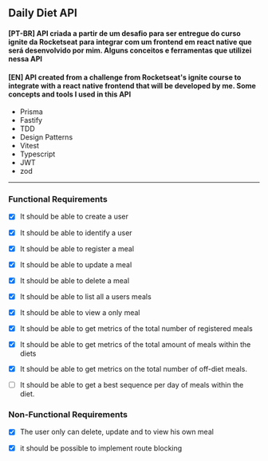 ## Daily Diet API

#### [PT-BR] API criada a partir de um desafio para ser entregue do curso ignite da Rocketseat para integrar com um frontend em react native que será desenvolvido por mim. Alguns conceitos e ferramentas que utilizei nessa API
#### [EN] API created from a challenge from Rocketseat's ignite course to integrate with a react native frontend that will be developed by me. Some concepts and tools I used in this API
* Prisma
* Fastify
* TDD
* Design Patterns 
* Vitest
* Typescript
* JWT
* zod
---
### Functional Requirements
 - [x] It should be able to create a user

 - [x] It should be able to identify a user
 - [x] It should be able to register a meal
 - [x] It should be able to update a meal
 - [x] It should be able to delete a meal
 - [x] It should be able to list all a users meals 
 - [x] It should be able to view  a only meal 
 - [x] It should be able to get metrics of the total number of registered meals
 - [x] It should be able to get metrics of the total amount of meals within the diets
 - [x] It should be able to get metrics on the total number of off-diet meals.
 - [ ] It should be able to get a best sequence per day of meals within the diet.

### Non-Functional Requirements

  
 - [x] The user only can delete, update and to view his own meal
 - [x] it should be possible to implement route blocking

